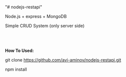 "# nodejs-restapi" 

Node.js + express + MongoDB

Simple CRUD System (only server side)

</br></br></br>
<b>How To Used:</b>

git clone https://github.com/avi-aminov/nodejs-restapi.git

npm install

